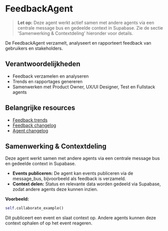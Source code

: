 # FeedbackAgent

> **Let op:** Deze agent werkt actief samen met andere agents via een centrale message bus en gedeelde context in Supabase. Zie de sectie 'Samenwerking & Contextdeling' hieronder voor details.

De FeedbackAgent verzamelt, analyseert en rapporteert feedback van gebruikers en stakeholders.

## Verantwoordelijkheden
- Feedback verzamelen en analyseren
- Trends en rapportages genereren
- Samenwerken met Product Owner, UX/UI Designer, Test en Fullstack agents

## Belangrijke resources
- [Feedback trends](../../resources/data/feedbackagent/feedback-trends.md)
- [Feedback changelog](../../resources/data/feedbackagent/feedback-changelog.md)
- [Agent changelog](changelog.md)

## Samenwerking & Contextdeling

Deze agent werkt samen met andere agents via een centrale message bus en gedeelde context in Supabase.

- **Events publiceren:** De agent kan events publiceren via de message_bus, bijvoorbeeld als feedback is verzameld.
- **Context delen:** Status en relevante data worden gedeeld via Supabase, zodat andere agents deze kunnen inzien.

**Voorbeeld:**
```python
self.collaborate_example()
```
Dit publiceert een event en slaat context op. Andere agents kunnen deze context ophalen of op het event reageren.
